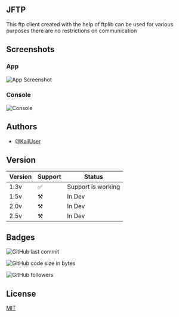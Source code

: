 
## JFTP
This ftp client created with the help of ftplib can be used for various purposes there are no restrictions on communication
## Screenshots

### App
![App Screenshot](https://i.ibb.co/yng1g3D/python-Hj-Zf-G4-Gn6b.png)
### Console
![Console](https://i.ibb.co/qDHmnBC/cmd-XNVFc-Seqd-P.png)


## Authors

- [@KailUser](KailUser)


## Version

| Version 	| Support 	| Status             	|
|---------	|---------	|--------------------	|
| 1.3v    	|   ✅     	| Support is working 	|
| 1.5v    	|   ⚒️     	| In Dev             	|
| 2.0v    	|   ⚒️     	| In Dev             	|
| 2.5v    	|   ⚒️     	| In Dev             	|

## Badges

![GitHub last commit](https://img.shields.io/github/last-commit/KailUser/JFTP?style=flat-square)

![GitHub code size in bytes](https://img.shields.io/github/languages/code-size/KailUser/JFTP)

![GitHub followers](https://img.shields.io/github/followers/KailUSer?style=social)

## License

[MIT](https://choosealicense.com/licenses/mit/)

